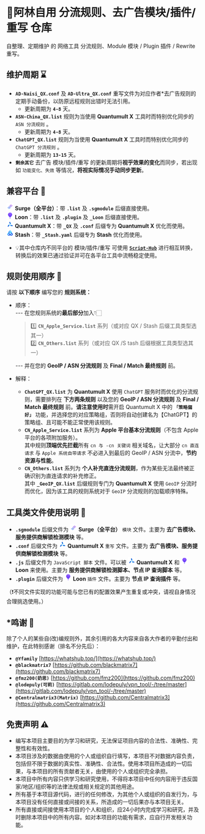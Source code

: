 # 🌟阿林自用 分流规则、去广告模块/插件/重写 仓库

自整理、定期维护 的 网络工具 分流规则、Module 模块 / Plugin 插件 / Rewrite 重写。

## 维护周期 ⌛️

- **`AD-Naisi_QX.conf`** 及 **`AD-Ultra_QX.conf`** 重写文件为对应作者*去广告规则的定期手动备份，以防原远程规则出错时无法引用。
  - 更新周期为 **`4-8`** 天。
- **`ASN-China_QX.list`** 规则为当使用 **Quantumult X** 工具时而特别优化同步的 `ASN 分流规则` 。
  - 更新周期为 **`4-8`** 天。
- **`ChatGPT_QX.list`** 规则为当使用 **Quantumult X** 工具时而特别优化同步的 `ChatGPT 分流规则` 。
  - 更新周期为 **`13-15`** 天。
- **`剩余其它`** 去广告 模块/插件/重写 的更新周期将**视乎效果的变化**而同步，若出现如 `功能变化、失效` 等情况，**将视实际情况手动同步更新**。

## 兼容平台 📱

**<img src="https://raw.githubusercontent.com/Centralmatrix3/Scripts/master/Gallery/Color/Surge-HD.png" width="19" height="19"> Surge（全平台）**：带 **`.list`** 及 **`.sgmodule`** 后缀直接使用。<br>
**<img src="https://raw.githubusercontent.com/Centralmatrix3/Scripts/master/Gallery/Color/Loon-HD.png" width="19" height="19"> Loon**：带 **`.list`** 及 **`.plugin`** 及 **`_Loon`** 后缀直接使用。<br>
**<img src="https://raw.githubusercontent.com/Centralmatrix3/Scripts/master/Gallery/Color/QuantumultX-HD.png" width="19" height="19"> Quantumult X**：带 **`_QX`** 及 **`.conf`** 后缀专为 **Quantumult X** 优化而使用。<br>
**<img src="https://raw.githubusercontent.com/Centralmatrix3/Scripts/master/Gallery/Color/Stash-HD.png" width="19" height="19"> Stash**：带 **`_Stash.yaml`** 后缀专为 **Stash** 优化而使用。<br>

- 💡其中仓库内不同平台的 模块/插件/重写 可使用 **[`Script-Hub`](https://github.com/Script-Hub-Org/Script-Hub)** 进行相互转换，转换后的效果已通过验证并可在各平台工具中流畅稳定使用。

## 规则使用顺序 🔢

请按 **以下顺序** 编写您的 **规则系统：**

- 顺序：  <br>
  --- 在您规则系统的**最后部分**加入👇🏻
  
  > 1️⃣ **`CN_Apple_Service.list`** 系列（或对应 QX / Stash 后缀工具类型选其一）<br>
  > 2️⃣ **`CN_Others.list`** 系列（或对应 QX /S tash 后缀根据工具类型选其一）
  
  --- 并在您的 **GeoIP / ASN 分流规则** 及 **Final / Match 最终规则** 前。
  <br>
- 解释：
  
  - **`ChatGPT_QX.list`** 为  **Quantumult X** 使用 `ChatGPT` 服务时而优化的分流规则，需要排列在 **下方两条规则** 以及您的 **GeoIP / ASN 分流规则** 及 **Final / Match 最终规则** 前。**请注意使用时**需开启 Quantumult X 中的 **`「策略偏好」`** 功能，并选择您的对应策略组，否则将自动创建名为【ChatGPT】的策略组、且可能不能正常使用该规则。
  - **`CN_Apple_Service.list`** 系列为 **Apple 平台基本分流规则**（不包含 Apple 平台的各项附加服务）。<br>其中规则**顶端优先拦截**所有 `cn 与 -cn 关键词` 相关域名，让大部分 `cn 直连请求` 与 `Apple 系统自带请求` 不必进入到最后的 GeoIP / ASN 分流中，**节约资源与性能**。
  - **`CN_Others.list`** 系列为 **个人补充直连分流规则**，作为某些无法最终被正确识别为直连请求的补充修正。<br>其中 **`_GeoIP_QX.list`** 后缀规则专门为  **Quantumult X** 使用 `GeoIP` 分流时而优化，因为该工具的规则系统对于 `GeoIP` 分流规则的加载顺序特殊。

## 工具类文件使用说明 🤖

- **`.sgmodule`** 后缀文件为 **<img src="https://raw.githubusercontent.com/Centralmatrix3/Scripts/master/Gallery/Color/Surge-HD.png" width="19" height="19"> Surge（全平台）** `模块` 文件。主要为 **去广告模块、服务提供商解锁检测模块** 等。
- **`.conf`** 后缀文件为 **<img src="https://raw.githubusercontent.com/Centralmatrix3/Scripts/master/Gallery/Color/QuantumultX-HD.png" width="19" height="19"> Quantumult X** `重写` 文件。主要为 **去广告模块、服务提供商解锁检测模块** 等。
- **`.js`** 后缀文件为 `JavaScript 脚本` 文件。可以被 **<img src="https://raw.githubusercontent.com/Centralmatrix3/Scripts/master/Gallery/Color/QuantumultX-HD.png" width="19" height="19"> Quantumult X** 和 **<img src="https://raw.githubusercontent.com/Centralmatrix3/Scripts/master/Gallery/Color/Loon-HD.png" width="19" height="19"> Loon** 来使用。主要为 **服务提供商解锁检测脚本、节点 IP 查询脚本** 等。
- **`.plugin`** 后缀文件为 **<img src="https://raw.githubusercontent.com/Centralmatrix3/Scripts/master/Gallery/Color/Loon-HD.png" width="19" height="19"> Loon** `插件` 文件。主要为 **节点 IP 查询插件** 等。

（❗️不同文件实现的功能可能与您已有的配置效果产生重复或冲突，请视自身情况合理挑选使用。）

## *鸣谢 🩷

除了个人的某些自(改)编规则外，其余引用的各大内容来自各大作者的辛勤付出和维护，在此特别感谢（排名不分先后）：

- **`@Yfamily`** [https://whatshub.top/](https://whatshub.top/)
- **`@blackmatrix7`** [https://github.com/blackmatrix7](https://github.com/blackmatrix7)
- **`@fmz200(奶思)`** [https://github.com/fmz200](https://github.com/fmz200)
- **`@lodepuly(可莉)`** [https://gitlab.com/lodepuly/vpn_tool/-/tree/master](https://gitlab.com/lodepuly/vpn_tool/-/tree/master)
- **`@Centralmatrix3(Matrix)`** [https://github.com/Centralmatrix3](https://github.com/Centralmatrix3)

## 免责声明 ⚠️

- 编写本项目主要目的为学习和研究，无法保证项目内容的合法性、准确性、完整性和有效性。
- 本项目涉及的数据由使用的个人或组织自行填写，本项目不对数据内容负责，包括但不限于数据的真实性、准确性、合法性。使用本项目所造成的一切后果，与本项目的所有贡献者无关，由使用的个人或组织完全承担。
- 本项目中所有内容只供学习和研究使用，不得将本项目中任何内容用于违反国家/地区/组织等的法律法规或相关规定的其他用途。
- 所有基于本项目源代码，进行的任何修改，为其他个人或组织的自发行为，与本项目没有任何直接或间接的关系，所造成的一切后果亦与本项目无关。
- 所有直接或间接使用本项目的个人和组织，应24小时内完成学习和研究，并及时删除本项目中的所有内容。如对本项目的功能有需求，应自行开发相关功能。
  <br>

